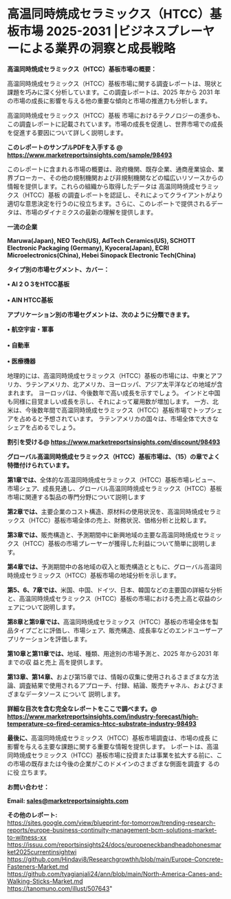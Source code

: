 # 高温同時焼成セラミックス（HTCC）基板市場 2025-2031 |ビジネスプレーヤーによる業界の洞察と成長戦略

<strong><b>高温同時焼成セラミックス（HTCC）基板市場の概要：</b></strong>

高温同時焼成セラミックス（HTCC）基板市場に関する調査レポートは、現状と課題を巧みに深く分析しています。この調査レポートは、2025 年から 2031 年の市場の成長に影響を与える他の重要な傾向と市場の推進力も分析します。

高温同時焼成セラミックス（HTCC）基板 市場におけるテクノロジーの進歩も、この調査レポートに記載されています。市場の成長を促進し、世界市場での成長を促進する要因について詳しく説明します。

<strong>このレポートのサンプルPDFを入手する @ <a href=https://www.marketreportsinsights.com/sample/98493>https://www.marketreportsinsights.com/sample/98493</a></strong>

このレポートに含まれる市場の概要は、政府機関、既存企業、通商産業協会、業界ブローカー、その他の規制機関および非規制機関などの幅広いリソースからの情報を提供します。これらの組織から取得したデータは 高温同時焼成セラミックス（HTCC）基板 の調査レポートを認証し、それによってクライアントがより適切な意思決定を行うのに役立ちます。さらに、このレポートで提供されるデータは、市場のダイナミクスの最新の理解を提供します。

<strong>一流の企業</strong>

<strong><b>Maruwa(Japan), NEO Tech(US), AdTech Ceramics(US), SCHOTT Electronic Packaging (Germany), Kyocera(Japan), ECRI Microelectronics(China), Hebei Sinopack Electronic Tech(China)</b></strong>

<strong><b>タイプ別の市場セグメント、カバー：</b></strong>

<strong>• Al 2 O 3をHTCC基板<br><br>• AIN HTCC基板</strong>

<strong><b>アプリケーション別の市場セグメントは、次のように分類できます。</b></strong>

<strong>• 航空宇宙・軍事<br><br>• 自動車<br><br>• 医療機器</strong>

 地理的には、高温同時焼成セラミックス（HTCC）基板の市場には、中東とアフリカ、ラテンアメリカ、北アメリカ、ヨーロッパ、アジア太平洋などの地域が含まれます。 ヨーロッパは、今後数年で高い成長を示すでしょう。 インドと中国も同様に目覚ましい成長を示し、それによって雇用数が増加します。 一方、北米は、今後数年間で高温同時焼成セラミックス（HTCC）基板市場でトップシェアを占めると予想されています。 ラテンアメリカの国々は、市場全体で大きなシェアを占めるでしょう。

<strong>割引を受ける@ <a href=https://www.marketreportsinsights.com/discount/98493>https://www.marketreportsinsights.com/discount/98493</a></strong>

<strong><b>グローバル高温同時焼成セラミックス（HTCC）基板市場は、（15）の章でよく特徴付けられています。</b></strong>

<strong><b>第</b></strong><strong><b>1章では、</b></strong>全体的な高温同時焼成セラミックス（HTCC）基板市場レビュー、市場シェア、成長見通し、グローバル高温同時焼成セラミックス（HTCC）基板市場に関連する製品の専門分野について説明します

<strong><b>第2章では、</b></strong>主要企業のコスト構造、原材料の使用状況を、高温同時焼成セラミックス（HTCC）基板市場全体の売上、財務状況、価格分析と比較します。

<strong><b>第3章では、</b></strong>販売構造と、予測期間中に新興地域の主要な高温同時焼成セラミックス（HTCC）基板の市場プレーヤーが獲得した利益について簡単に説明します。

<strong><b>第4章では、</b></strong>予測期間中の各地域の収入と販売構造とともに、グローバル高温同時焼成セラミックス（HTCC）基板市場の地域分析を示します。

<strong><b>第5、6、7章では、</b></strong>米国、中国、ドイツ、日本、韓国などの主要国の詳細な分析と、高温同時焼成セラミックス（HTCC）基板の市場における売上高と収益のシェアについて説明します。

<strong><b>第8章と第9章では、</b></strong>高温同時焼成セラミックス（HTCC）基板の市場全体を製品タイプごとに評価し、市場シェア、販売構造、成長率などのエンドユーザーアプリケーションを評価します。

<strong><b>第10章と第11章では、</b></strong>地域、種類、用途別の市場予測と、2025 年から2031 年までの収 益と売上 高を提供します。

<strong><b>第13章、第14章、</b></strong>および第15章では、情報の収集に使用されるさまざまな方法論、調査結果で使用されるアプローチ、付録、結論、販売チャネル、およびさまざまなデータソース について 説明します。

<strong>詳細な目次を含む完全なレポートをここで調べます。@ <a href=https://www.marketreportsinsights.com/industry-forecast/high-temperature-co-fired-ceramics-htcc-substrate-industry-98493>https://www.marketreportsinsights.com/industry-forecast/high-temperature-co-fired-ceramics-htcc-substrate-industry-98493</a></strong>

<strong><b>最後に、</b></strong>高温同時焼成セラミックス（HTCC）基板市場調査は、市場の成長 に影響を</a>与える主要な課題に関する重要な情報を提供します。 レポートは、高温同時焼成セラミックス（HTCC）基板市場に投資または事業を拡大する前に、この市場の既存または今後の企業がこのドメインのさまざまな側面を調査す るのに役 立ちます。

<strong><b>お問い合わせ：</b></strong>

<strong>Email: </strong><a href=mailto:sales@marketreportsinsights.com><strong>sales@marketreportsinsights.com</strong></a>

<strong>その他のレポート:</strong>
<br>
<a href=https://sites.google.com/view/blueprint-for-tomorrow/trending-research-reports/europe-business-continuity-management-bcm-solutions-market-to-witness-xx>https://sites.google.com/view/blueprint-for-tomorrow/trending-research-reports/europe-business-continuity-management-bcm-solutions-market-to-witness-xx</a>
<br>
<a href=https://issuu.com/reportsinsights24/docs/europeneckbandheadphonesmarket2025currentinsightwi>https://issuu.com/reportsinsights24/docs/europeneckbandheadphonesmarket2025currentinsightwi</a>
<br>
<a href=https://github.com/Hindavi8/Researchgrowthh/blob/main/Europe-Concrete-Fasteners-Market.md>https://github.com/Hindavi8/Researchgrowthh/blob/main/Europe-Concrete-Fasteners-Market.md</a>
<br>
<a href=https://github.com/tyagianjali24/ann/blob/main/North-America-Canes-and-Walking-Sticks-Market.md>https://github.com/tyagianjali24/ann/blob/main/North-America-Canes-and-Walking-Sticks-Market.md</a>
<br>
<a href=https://tanomuno.com/illust/507643>https://tanomuno.com/illust/507643</a>"
